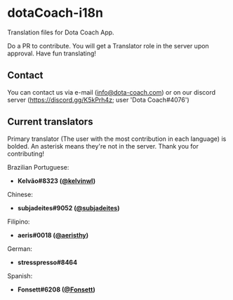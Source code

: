 # dotaCoach-i18n
Translation files for Dota Coach App.

Do a PR to contribute. You will get a Translator role in the server upon approval. Have fun translating!

## Contact
You can contact us via e-mail (info@dota-coach.com) or on our discord server (https://discord.gg/K5kPrh4z; user 'Dota Coach#4076')

## Current translators
Primary translator (The user with the most contribution in each language) is bolded. An asterisk means they're not in the server. Thank you for contributing!

Brazilian Portuguese:
  - **Kelvão#8323 ([@kelvinwl](https://github.com/kelvinwl))**

Chinese:
  - **subjadeites#9052 ([@subjadeites](https://github.com/subjadeites))**

Filipino:
  - **aeris#0018 ([@aeristhy](https://github.com/aeristhy))**

German:
  - **stresspresso#8464**

Spanish:
  - **Fonsett#6208 ([@Fonsett](https://github.com/Fonsett))**